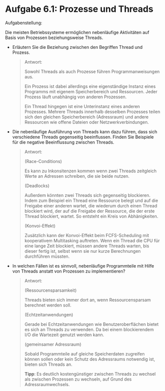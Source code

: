 # Aufgabe 6.1: Prozesse und Threads

Aufgabenstellung:

Die meisten Betriebssysteme ermöglichen nebenläufige Aktivitäten auf Basis von Prozessen beziehungsweise Threads.

- Erläutern Sie die Beziehung zwischen den Begriffen Thread und Prozess.
    
    > Antwort:
    > 
    > 
    > Sowohl Threads als auch Prozesse führen Programmanweisungen aus. 
    > 
    > Ein Prozess ist dabei allerdings eine eigenständige Instanz eines Programms mit eigenem Speicherbereich und Ressourcen. Jeder Prozess läuft unabhängig von anderen Prozessen.
    > 
    > Ein Thread hingegen ist eine Unterinstanz eines anderen Prozesses. Mehrere Threads innerhalb desselben Prozesses teilen sich den gleichen Speicherbereich (Adressraum) und andere Ressourcen wie offene Dateien oder Netzwerkverbindungen.
    > 
    
- Die nebenläufige Ausführung von Threads kann dazu führen, dass sich verschiedene Threads gegenseitig beeinflussen. Finden Sie Beispiele für die negative Beeinflussung zwischen Threads.
    
    > Antwort:
    > 
    > 
    > (Race-Conditions)
    > 
    > Es kann zu Inkonsitenzen kommen wenn zwei Threads zeitgleich Werte an Adressen schreiben, die sie beide nutzen.
    > 
    > (Deadlocks)
    > 
    > Außerdem könnten zwei Threads sich gegenseitig blockieren. Indem zum Beispiel ein Thread eine Ressource belegt und auf die Freigabe einer anderen wartet, die wiederum durch einen Thread blockiert wird, der auf die Freigabe der Ressource, die der erste Thread blockiert, wartet. So entsteht ein Kreis von Abhänigkeiten.
    > 
    > (Konvoi-Effekt)
    > 
    > Zusätzlich kann der Konvoi-Effekt beim FCFS-Scheduling mit kooperativem Multitasking auftreten. Wenn ein Thread die CPU für eine lange Zeit blockiert, müssen andere Threads warten, bis dieser fertig ist, selbst wenn sie nur kurze Berechnungen durchführen müssten.
    > 

- In welchen Fällen ist es sinnvoll, nebenläufige Programmteile mit Hilfe von Threads anstatt von Prozessen zu implementieren?
    
    > Antwort:
    > 
    > 
    > (Ressourcensparsamkeit)
    > 
    > Threads bieten sich immer dort an, wenn Ressourcensparsam berechnet werden soll.
    > 
    >  
    > 
    > (Echtzeitanwendungen)
    > 
    > Gerade bei Echtzeitanwendungen wie Benutzeroberflächen bietet es sich an Threads zu verwenden. Da bei einem blockierendem I/O die Wartezeit genutzt werden kann.
    > 
    > (gemeinsamer Adressraum)
    > 
    > Sobald Programmteile auf gleiche Speicherdaten zugreifen können sollen oder kein Schutz des Adressraums notwendig ist, bieten sich Threads an.
    > 
    > **Tipp**: Es deutlich kostengünstiger zwischen Threads zu wechsel als zwischen Prozessen zu wechseln, auf Grund des Adressraumwechsels.
